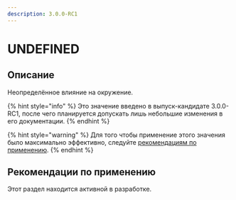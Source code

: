 ```yaml
---
description: 3.0.0-RC1
---
```


# UNDEFINED

## Описание

Неопределённое влияние на окружение.

{% hint style="info" %}
Это значение введено в выпуск-кандидате 3.0.0-RC1, после чего планируется допускать лишь небольшие изменения в его документации.
{% endhint %}

{% hint style="warning" %}
Для того чтобы применение этого значения было максимально эффективно, следуйте [рекомендациям по применению](undefined.md#rekomendacii-po-primeneniyu).
{% endhint %}

## Рекомендации по применению

Этот раздел находится активной в разработке.
